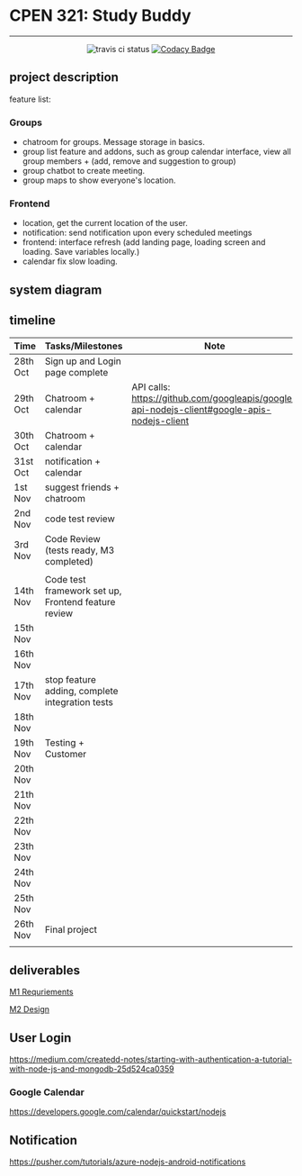 # CPEN 321: Study Buddy

---
<div align=center>

![travis ci status](https://travis-ci.org/Rainerino/CPEN-321.svg?branch=backend)
[![Codacy Badge](https://api.codacy.com/project/badge/Grade/8c21d927da1d4ac0b30a041415aef552)](https://www.codacy.com/manual/Rainerino/CPEN-321?utm_source=github.com&amp;utm_medium=referral&amp;utm_content=Rainerino/CPEN-321&amp;utm_campaign=Badge_Grade)

</div>

## project description

feature list:

### Groups

- chatroom for groups. Message storage in basics. 
- group list feature and addons, such as group calendar interface, view all group members + (add, remove and suggestion to group)
- group chatbot to create meeting. 
- group maps to show everyone's location. 

### Frontend

- location, get the current location of the user. 
- notification: send notification upon every scheduled meetings
- frontend: interface refresh (add landing page, loading screen and loading. Save variables locally.)
- calendar fix slow loading. 

## system diagram

## timeline
|Time| Tasks/Milestones |Note |
|---|---|---|
|28th Oct | Sign up and Login page complete | |
|29th Oct |Chatroom + calendar|API calls: https://github.com/googleapis/google-api-nodejs-client#google-apis-nodejs-client |
|30th Oct |Chatroom + calendar| |
|31st Oct |notification + calendar | |
|1st Nov |suggest friends + chatroom | |
|2nd Nov |code test review | |
|3rd Nov |Code Review (tests ready, M3 completed)| |
| | | |
| 14th Nov | Code test framework set up, Frontend feature review | |
| 15th Nov | | |
| 16th Nov | | |
| 17th Nov | stop feature adding, complete integration tests| |
| 18th Nov | | |
| 19th Nov |Testing + Customer | |
| 20th Nov | | |
| 21th Nov | | |
| 22th Nov | | |
| 23th Nov | | |
| 24th Nov | | |
| 25th Nov | | |
|26th Nov |Final project | |
| | | |

## deliverables

[M1 Requriements](deliverables/M1_Requirement.pdf)

[M2 Design](deliverables/M2_Design.pdf)


## User Login

 https://medium.com/createdd-notes/starting-with-authentication-a-tutorial-with-node-js-and-mongodb-25d524ca0359 

### Google Calendar

 https://developers.google.com/calendar/quickstart/nodejs 

## Notification

 https://pusher.com/tutorials/azure-nodejs-android-notifications 



